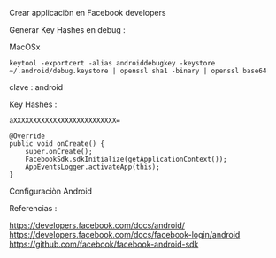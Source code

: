 
Crear applicaciòn  en Facebook developers 

Generar Key Hashes en debug :

MacOSx

```
keytool -exportcert -alias androiddebugkey -keystore ~/.android/debug.keystore | openssl sha1 -binary | openssl base64
```

clave :  android

Key Hashes : 

```
aXXXXXXXXXXXXXXXXXXXXXXXXXX=
```


```
@Override
public void onCreate() {
    super.onCreate();
    FacebookSdk.sdkInitialize(getApplicationContext());
    AppEventsLogger.activateApp(this);
}
```

Configuraciòn Android

Referencias :

https://developers.facebook.com/docs/android/
https://developers.facebook.com/docs/facebook-login/android
https://github.com/facebook/facebook-android-sdk


